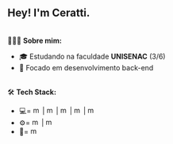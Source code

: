 ## Hey! I'm Ceratti.


<br>
👨🏻‍💻 <b>Sobre mim:</b>
<br>
<ul>
    <li>🎓 Estudando na faculdade <b>UNISENAC</b> (3/6)</li>
    <li>💾 Focado em desenvolvimento back-end</li>
</ul>
<br>
🛠 <b>Tech Stack:</b>
<br>

<ul>
    <li>💻=
        <img alt="mecha-py" height="15px"
            src="https://cdn.jsdelivr.net/gh/devicons/devicon@latest/icons/javascript/javascript-original.svg">
        |
        <img alt="mecha-py" height="15px"
            src="https://cdn.jsdelivr.net/gh/devicons/devicon@latest/icons/mysql/mysql-original-wordmark.svg">
        |
        <img alt="mecha-py" height="15px"
            src="https://cdn.jsdelivr.net/gh/devicons/devicon@latest/icons/python/python-original.svg">
        |
        <img alt="mecha-py" height="15px"
            src="https://cdn.jsdelivr.net/gh/devicons/devicon@latest/icons/php/php-original.svg">
        |
        <img alt="mecha-py" height="15px"
            src="https://cdn.jsdelivr.net/gh/devicons/devicon@latest/devicon.min.css">
    </li>
    <li>⚙️=  
        <img alt="mecha-py" height="15px"
            src="https://cdn.jsdelivr.net/gh/devicons/devicon@latest/icons/git/git-plain.svg">
        |
        <img alt="mecha-py" height="15px"
            src="https://cdn.jsdelivr.net/gh/devicons/devicon@latest/icons/github/github-original.svg">
    </li>
    <li>🔧=
        <img alt="mecha-py" height="15px"
            src="https://cdn.jsdelivr.net/gh/devicons/devicon@latest/icons/vscode/vscode-original.svg">
    </li>

</ul>
